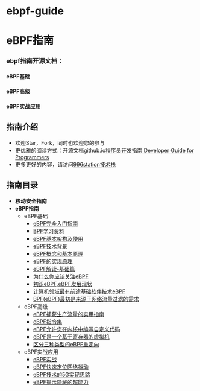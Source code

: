 # ebpf-guide
# eBPF指南
### ebpf指南开源文档：
#### eBPF基础
#### eBPF高级
#### eBPF实战应用
## 指南介绍
- 欢迎Star，Fork，同时也欢迎您的参与
- 更优雅的阅读方式：开源文档github.io[程序员开发指南 Developer Guide for Programmers](https://guide.996station.com/#/)
- 更多更好的内容，请访问[996station技术栈](https://www.996station.com)

## 指南目录
- **移动安全指南**
- **eBPF指南**
    - eBPF基础
        - [eBPF完全入门指南](https://guide.996station.com/#/ebpf-guide/eBPF基础/eBPF完全入门指南.md)
        - [BPF学习资料](https://guide.996station.com/#/ebpf-guide/eBPF基础/BPF学习资料.md)
        - [eBPF基本架构及使用](https://guide.996station.com/#/ebpf-guide/eBPF基础/eBPF基本架构及使用.md)
        - [eBPF技术背景](https://guide.996station.com/#/ebpf-guide/eBPF基础/eBPF技术背景.md)
        - [eBPF概念和基本原理](https://guide.996station.com/#/ebpf-guide/eBPF基础/eBPF概念和基本原理.md)
        - [eBPF的实现原理](https://guide.996station.com/#/ebpf-guide/eBPF基础/eBPF的实现原理.md)
        - [eBPF解读-基础篇](https://guide.996station.com/#/ebpf-guide/eBPF基础/eBPF解读-基础篇.md)
        - [为什么你应该关注eBPF](https://guide.996station.com/#/ebpf-guide/eBPF基础/为什么你应该关注eBPF.md)
        - [初识eBPF,eBPF发展现状](https://guide.996station.com/#/ebpf-guide/eBPF基础/初识eBPF,eBPF发展现状.md)
        - [计算机领域最有前途基础软件技术eBPF](https://guide.996station.com/#/ebpf-guide/eBPF基础/计算机领域最有前途基础软件技术eBPF.md)
        - [BPF(eBPF)最初是来源于网络流量过滤的需求](https://guide.996station.com/#/ebpf-guide/eBPF基础/BPF(eBPF)最初是来源于网络流量过滤的需求.md)
    - eBPF高级
        - [eBPF捕获生产流量的实用指南](https://guide.996station.com/#/ebpf-guide/eBPF高级/eBPF捕获生产流量的实用指南.md)
        - [eBPF指令集](https://guide.996station.com/#/ebpf-guide/eBPF高级/eBPF指令集.md)
        - [eBPF允许您在内核中编写自定义代码](https://guide.996station.com/#/ebpf-guide/eBPF高级/eBPF允许您在内核中编写自定义代码.md)
        - [eBPF是一个基于寄存器的虚拟机](https://guide.996station.com/#/ebpf-guide/eBPF高级/eBPF是一个基于寄存器的虚拟机.md)
        - [区分三种类型的eBPF重定向](https://guide.996station.com/#/ebpf-guide/eBPF高级/区分三种类型的eBPF重定向.md)
    - eBPF实战应用
        - [eBPF实战](https://guide.996station.com/#/ebpf-guide/eBPF实战应用/eBPF实战.md)
        - [eBPF快速定位网络抖动](https://guide.996station.com/#/ebpf-guide/eBPF实战应用/eBPF快速定位网络抖动.md)
        - [eBPF技术的5G实现思路](https://guide.996station.com/#/ebpf-guide/eBPF实战应用/eBPF技术的5G实现思路)
        - [eBPF揭示隐藏的超能力](https://guide.996station.com/#/ebpf-guide/eBPF实战应用/eBPF揭示隐藏的超能力.md)


